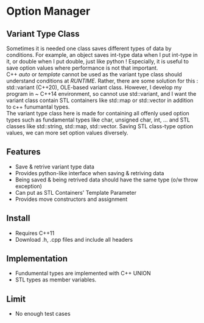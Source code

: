 # Option Manager

## Variant Type Class
Sometimes it is needed one class saves different types of data by conditions. For example, an object saves int-type data when I put int-type in it, or double when I put double, just like python ! Especially, it is useful to save option values where performance is not that important. <br>
C++ *auto* or *template* cannot be used as the variant type class should understand conditions at *RUNTIME*. Rather, there are some solution for this : std::variant (C++20), OLE-based variant class. However, I develop my program in ~ C++14 environment, so cannot use std::variant, and I want the variant class contain STL containers like std::map or std::vector in addition to c++ funumantal types. <br>
The variant type class here is made for containing all offenly used option types such as fundamental types like char, unsigned char, int, ... and STL classes like std::string, std::map, std::vector. Saving STL class-type option values, we can more set option values diversely.

## Features
- Save & retrive variant type data
- Provides python-like interface when saving & retriving data
- Being saved & being retrived data should have the same type (o/w throw exception)
- Can put as STL Containers' Template Parameter
- Provides move constructors and assignment

## Install
- Requires C++11
- Download .h, .cpp files and include all headers

## Implementation
- Fundumental types are implemented with C++ UNION
- STL types as member variables. 

## Limit
- No enough test cases
